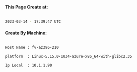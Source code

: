 
   
#### This Page Create at:

```bash

2023-03-14 - 17:39:47 UTC

```

#### Create By Machine:

```bash

Host Name : fv-az396-210

platform  : Linux-5.15.0-1034-azure-x86_64-with-glibc2.35

Ip Local  : 10.1.1.90

```

